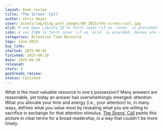 ```yaml
---
layout: book-review
title: "The Sirens' Call"
author: Chris Hayes
cover: assets/img/blog_post_images/08_2025/the-sirens-call.jpg
olid: # use Open Library ID to fetch cover (if no `cover` is provided)
isbn: # use ISBN to fetch cover (if no `olid` is provided, dashes are optional)
categories: Attention Time Resource
tags: june-2024
buy_link:
started: 2025-06-01
finished: 2025-06-28
date: 2025-06-28
released: 
stars: 4
goodreads_review: 
status: Finished
---
```


What is the most valuable resource in one's possession? Many answers are reasonable, yet today an answer has overwhelmingly emerged: *attention*. What you allocate your time and energy (i.e., your attention) to, in many ways, defines what you value most by revealing what you are willing to sacrifice in exchange for that attention stimulus. [The Sirens' Call](https://sirenscallbook.com/) paints this picture in clear terms for a broad readership, in a way that couldn't be more timely.

